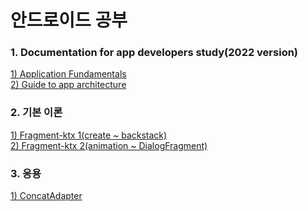 # 안드로이드 공부
### 1. Documentation for app developers study(2022 version)
[1) Application Fundamentals](https://github.com/justbydev/Android/blob/main/Documentation%20for%20app%20developers/AppFundamentals.md)<br>
[2) Guide to app architecture](https://github.com/justbydev/Android/blob/main/Documentation%20for%20app%20developers/AppArchitecture.md)<br>
### 2. 기본 이론
[1) Fragment-ktx 1(create ~ backstack)](https://github.com/justbydev/Android/blob/main/Theory/Fragment1.md)<br>
[2) Fragment-ktx 2(animation ~ DialogFragment)](https://github.com/justbydev/Android/blob/main/Theory/Fragment2.md)
### 3. 응용
[1) ConcatAdapter](https://github.com/justbydev/Android/blob/main/Application/ConcatAdapter.md)
